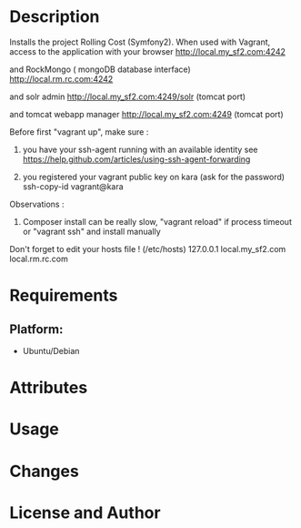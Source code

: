 Description
===========

Installs the project Rolling Cost (Symfony2).
When used with Vagrant, access to the application with your browser
http://local.my_sf2.com:4242

and RockMongo ( mongoDB database interface)
http://local.rm.rc.com:4242

and solr admin
http://local.my_sf2.com:4249/solr (tomcat port)

and tomcat webapp manager
http://local.my_sf2.com:4249 (tomcat port)

Before first "vagrant up", make sure :

1. you have your ssh-agent running with an available identity
see https://help.github.com/articles/using-ssh-agent-forwarding

2. you registered your vagrant public key on kara (ask for the password)
ssh-copy-id vagrant@kara

Observations :

1. Composer install can be really slow, "vagrant reload" if process timeout
or "vagrant ssh" and install manually

Don't forget to edit your hosts file ! (/etc/hosts)
127.0.0.1 local.my_sf2.com local.rm.rc.com

Requirements
============

## Platform:

* Ubuntu/Debian

Attributes
==========

Usage
=====

Changes
=======


License and Author
==================
